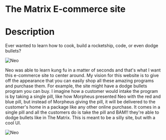 # The Matrix E-commerce site

# Description

Ever wanted to learn how to cook, build a rocketship, code, or even dodge bullets?



![Neo](https://media.giphy.com/media/3o7btNhMBytxAM6YBa/giphy.gif)

Neo was able to learn kung fu in a matter of seconds and that's what I want this e-commerce site to center around. My vision for this website is to give off the appearance that you can easily shop all these amazing programs and purchase them. For example, the site might have a dodge bullets program you can buy. I imagine how a customer would intake the program is by taking a single pill, like how Morpheus presented Neo with the red and blue pill, but instead of Morpheus giving the pill, it will be delivered to the customer's home in a package like any other online purchase. It comes in a single pill and all the customers do is take the pill and BAM!! they're able to dodge bullets like in The Matrix. This is meant to be a silly site, but with a cool UI.

![Neo](https://media.giphy.com/media/uzuMGoJBAqmU8/giphy.gif)
